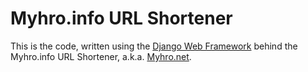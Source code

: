 Myhro.info URL Shortener
========================

This is the code, written using the [Django Web Framework](https://www.djangoproject.com/) behind the Myhro.info URL Shortener, a.k.a. [Myhro.net](http://myhro.net/).
